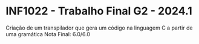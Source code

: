 # INF1022 - Trabalho Final G2 - 2024.1
Criação de um transpilador que gera um código na linguagem C a partir de uma gramática
Nota Final: 6.0/6.0
